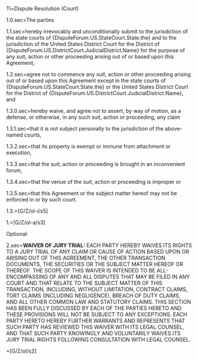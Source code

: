 Ti=Dispute Resolution (Court)

1.0.sec=The parties

1.1.sec=hereby irrevocably and unconditionally submit to the jurisdiction of the state courts of {DisputeForum.US.StateCourt.State.the} and to the jurisdiction of the United States District Court for the District of {DisputeForum.US.DistrictCourt.JudicialDistrict.Name} for the purpose of any suit, action or other proceeding arising out of or based upon this Agreement,

1.2.sec=agree not to commence any suit, action or other proceeding arising out of or based upon this Agreement except in the state courts of {DisputeForum.US.StateCourt.State.the} or the United States District Court for the District of {DisputeForum.US.DistrictCourt.JudicialDistrict.Name}, and

1.3.0.sec=hereby waive, and agree not to assert, by way of motion, as a defense, or otherwise, in any such suit, action or proceeding, any claim

1.3.1.sec=that it is not subject personally to the jurisdiction of the above-named courts,

1.3.2.sec=that its property is exempt or immune from attachment or execution,

1.3.3.sec=that the suit, action or proceeding is brought in an inconvenient forum,

1.3.4.sec=that the venue of the suit, action or proceeding is improper or

1.3.5.sec=that this Agreement or the subject matter hereof may not be enforced in or by such court.

1.3.=[G/Z/ol-i/s5]

1.=[G/Z/ol-a/s3]

Optional:

2.sec=<span style="text-transform:uppercase"><b>Waiver of Jury Trial:</b> Each party hereby waives its rights to a jury trial of any claim or cause of action based upon or arising out of this Agreement, the other Transaction Documents, the securities or the subject matter hereof or thereof. The scope of this waiver is intended to be all-encompassing of any and all disputes that may be filed in any court and that relate to the subject matter of this transaction, including, without limitation, contract claims, tort claims (including negligence), breach of duty claims, and all other common law and statutory claims. This section has been fully discussed by each of the parties hereto and these provisions will not be subject to any exceptions. Each party hereto hereby further warrants and represents that such party has reviewed this waiver with its legal counsel, and that such party knowingly and voluntarily waives its jury trial rights following consultation with legal counsel.</span>

=[G/Z/ol/s2]

